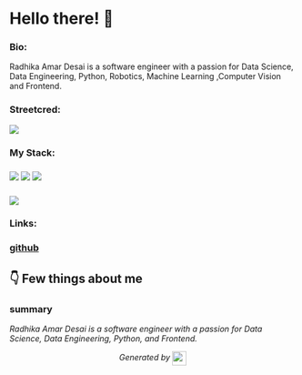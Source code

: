 
# Hello there! 👋


### Bio:

Radhika Amar Desai is a software engineer with a passion for Data Science, Data Engineering, Python, Robotics, Machine Learning ,Computer Vision and Frontend.
            

### Streetcred:

<a href="https://www.tublian.com/profile/Radhika-Amar-Desai?ss=true"><img src="https://rd3ps1doua.execute-api.us-east-1.amazonaws.com/dev/ft/profile/streetcred/badge/Radhika-Amar-Desai?type=without_score"></a>

### My Stack:

### <img src="https://rd3ps1doua.execute-api.us-east-1.amazonaws.com/dev/ft/profile/streetcred/github/tag/Data%20Science"/> <img src="https://rd3ps1doua.execute-api.us-east-1.amazonaws.com/dev/ft/profile/streetcred/github/tag/Data%20Engineering"/> <img src="https://rd3ps1doua.execute-api.us-east-1.amazonaws.com/dev/ft/profile/streetcred/github/tag/Python"/>

### <img src="https://rd3ps1doua.execute-api.us-east-1.amazonaws.com/dev/ft/profile/streetcred/github/tag/Frontend"/>

### 

### Links:

### <a href="https://www.github.com/Radhika-Amar-Desai">github</a>

## 👇 Few things about me


<div>

            

### summary
*Radhika Amar Desai is a software engineer with a passion for Data Science, Data Engineering, Python, and Frontend.*

            
</div>




<p align="center">
<i>Generated by <a href="https://www.tublian.com/"><img src="https://tublian-newsletter-assets.s3.amazonaws.com/just-logo.png" width="25" style="vertical-align: middle"/></i>
</p>
